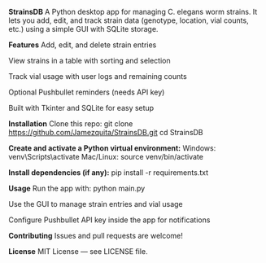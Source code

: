 **StrainsDB**
A Python desktop app for managing C. elegans worm strains. It lets you add, edit, and track strain data (genotype, location, vial counts, etc.) using a simple GUI with SQLite storage.

**Features**
Add, edit, and delete strain entries

View strains in a table with sorting and selection

Track vial usage with user logs and remaining counts

Optional Pushbullet reminders (needs API key)

Built with Tkinter and SQLite for easy setup

**Installation**
Clone this repo:
git clone https://github.com/Jamezquita/StrainsDB.git
cd StrainsDB

**Create and activate a Python virtual environment:**
Windows: venv\Scripts\activate
Mac/Linux: source venv/bin/activate

**Install dependencies (if any):**
pip install -r requirements.txt

**Usage**
Run the app with:
python main.py

Use the GUI to manage strain entries and vial usage

Configure Pushbullet API key inside the app for notifications

**Contributing**
Issues and pull requests are welcome!

**License**
MIT License — see LICENSE file.

